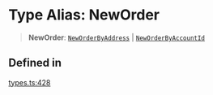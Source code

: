 # Type Alias: NewOrder

> **NewOrder**: [`NewOrderByAddress`](/docs/packages/sdk/interfaces/NewOrderByAddress.md) \| [`NewOrderByAccountId`](/docs/packages/sdk/interfaces/NewOrderByAccountId.md)

## Defined in

[types.ts:428](https://github.com/monerium/js-monorepo/blob/main/packages/sdk/src/types.ts#L428)
